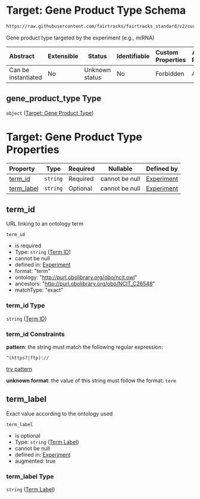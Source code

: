 # Target: Gene Product Type Schema

```txt
https://raw.githubusercontent.com/fairtracks/fairtracks_standard/v2/current/json/schema/fairtracks_experiment.schema.json#/properties/target/properties/gene_product_type
```

Gene product type targeted by the experiment (e.g., miRNA)


| Abstract            | Extensible | Status         | Identifiable | Custom Properties | Additional Properties | Access Restrictions | Defined In                                                                                                     |
| :------------------ | ---------- | -------------- | ------------ | :---------------- | --------------------- | ------------------- | -------------------------------------------------------------------------------------------------------------- |
| Can be instantiated | No         | Unknown status | No           | Forbidden         | Allowed               | none                | [fairtracks_experiment.schema.json\*](../json/schema/fairtracks_experiment.schema.json "open original schema") |

## gene_product_type Type

`object` ([Target: Gene Product Type](fairtracks_experiment-properties-experiment-target-properties-target-gene-product-type.md))

# Target: Gene Product Type Properties

| Property                  | Type     | Required | Nullable       | Defined by                                                                                                                                                                                                                                                                                                                           |
| :------------------------ | -------- | -------- | -------------- | :----------------------------------------------------------------------------------------------------------------------------------------------------------------------------------------------------------------------------------------------------------------------------------------------------------------------------------- |
| [term_id](#term_id)       | `string` | Required | cannot be null | [Experiment](fairtracks_experiment-properties-experiment-target-properties-target-gene-product-type-properties-term-id.md "https://raw.githubusercontent.com/fairtracks/fairtracks_standard/v2/current/json/schema/fairtracks_experiment.schema.json#/properties/target/properties/gene_product_type/properties/term_id")       |
| [term_label](#term_label) | `string` | Optional | cannot be null | [Experiment](fairtracks_experiment-properties-experiment-target-properties-target-gene-product-type-properties-term-label.md "https://raw.githubusercontent.com/fairtracks/fairtracks_standard/v2/current/json/schema/fairtracks_experiment.schema.json#/properties/target/properties/gene_product_type/properties/term_label") |

## term_id

URL linking to an ontology term


`term_id`

-   is required
-   Type: `string` ([Term ID](fairtracks_experiment-properties-experiment-target-properties-target-gene-product-type-properties-term-id.md))
-   cannot be null
-   defined in: [Experiment](fairtracks_experiment-properties-experiment-target-properties-target-gene-product-type-properties-term-id.md "https://raw.githubusercontent.com/fairtracks/fairtracks_standard/v2/current/json/schema/fairtracks_experiment.schema.json#/properties/target/properties/gene_product_type/properties/term_id")
-   format: "term"
-   ontology: "http://purl.obolibrary.org/obo/ncit.owl"
-   ancestors: "http://purl.obolibrary.org/obo/NCIT_C26548"
-   matchType: "exact"

### term_id Type

`string` ([Term ID](fairtracks_experiment-properties-experiment-target-properties-target-gene-product-type-properties-term-id.md))

### term_id Constraints

**pattern**: the string must match the following regular expression: 

```regexp
^(https?|ftp)://
```

[try pattern](https://regexr.com/?expression=%5E(https%3F%7Cftp)%3A%2F%2F "try regular expression with regexr.com")

**unknown format**: the value of this string must follow the format: `term`

## term_label

Exact value according to the ontology used


`term_label`

-   is optional
-   Type: `string` ([Term Label](fairtracks_experiment-properties-experiment-target-properties-target-gene-product-type-properties-term-label.md))
-   cannot be null
-   defined in: [Experiment](fairtracks_experiment-properties-experiment-target-properties-target-gene-product-type-properties-term-label.md "https://raw.githubusercontent.com/fairtracks/fairtracks_standard/v2/current/json/schema/fairtracks_experiment.schema.json#/properties/target/properties/gene_product_type/properties/term_label")
-   augmented: true

### term_label Type

`string` ([Term Label](fairtracks_experiment-properties-experiment-target-properties-target-gene-product-type-properties-term-label.md))
